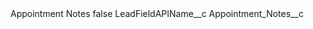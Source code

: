 <?xml version="1.0" encoding="UTF-8"?>
<CustomMetadata xmlns="http://soap.sforce.com/2006/04/metadata" xmlns:xsi="http://www.w3.org/2001/XMLSchema-instance" xmlns:xsd="http://www.w3.org/2001/XMLSchema">
    <label>Appointment Notes</label>
    <protected>false</protected>
    <values>
        <field>LeadFieldAPIName__c</field>
        <value xsi:type="xsd:string">Appointment_Notes__c</value>
    </values>
</CustomMetadata>
